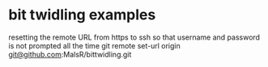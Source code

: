 bit twidling examples
===========

resetting the remote URL from https to ssh so that username and password is not prompted all the time
git remote set-url origin git@github.com:MalsR/bittwidling.git